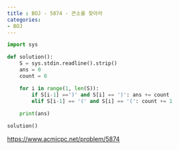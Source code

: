 ```yaml
---
title : BOJ - 5874 - 큰소를 찾아라
categories:
- BOJ
---
```


```python
import sys

def solution():
    S = sys.stdin.readline().strip()
    ans = 0
    count = 0

    for i in range(1, len(S)):
        if S[i-1] ==')' and S[i] == ')': ans += count
        elif S[i-1] == '(' and S[i] == '(': count += 1
    
    print(ans)

solution()
```

https://www.acmicpc.net/problem/5874

